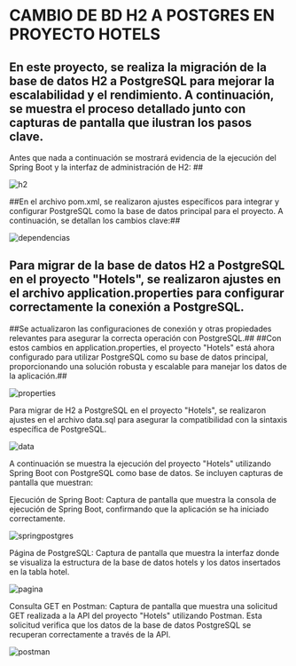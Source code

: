 # CAMBIO DE BD H2 A POSTGRES EN PROYECTO HOTELS
## En este proyecto, se realiza la migración de la base de datos H2 a PostgreSQL para mejorar la escalabilidad y el rendimiento. A continuación, se muestra el proceso detallado junto con capturas de pantalla que ilustran los pasos clave.
Antes que nada a continuación se mostrará evidencia de la ejecución del Spring Boot y la interfaz de administración de H2: ##

![h2](https://raw.githubusercontent.com/mamf1209/hotels/main/images/H2.jpg)

##En el archivo pom.xml, se realizaron ajustes específicos para integrar y configurar PostgreSQL como la base de datos principal para el proyecto. A continuación, se detallan los cambios clave:##

![dependencias](https://raw.githubusercontent.com/mamf1209/hotels/main/images/dependencies.jpg)

## Para migrar de la base de datos H2 a PostgreSQL en el proyecto "Hotels", se realizaron ajustes en el archivo application.properties para configurar correctamente la conexión a PostgreSQL. ##
##Se actualizaron las configuraciones de conexión y otras propiedades relevantes para asegurar la correcta operación con PostgreSQL.##
##Con estos cambios en application.properties, el proyecto "Hotels" está ahora configurado para utilizar PostgreSQL como su base de datos principal, proporcionando una solución robusta y escalable para manejar los datos de la aplicación.##

![properties](https://raw.githubusercontent.com/mamf1209/hotels/main/images/App%20properties.jpg)


Para migrar de H2 a PostgreSQL en el proyecto "Hotels", se realizaron ajustes en el archivo data.sql para asegurar la compatibilidad con la sintaxis específica de PostgreSQL.

![data](https://raw.githubusercontent.com/mamf1209/hotels/main/images/datasql.jpg)


A continuación se muestra la ejecución del proyecto "Hotels" utilizando Spring Boot con PostgreSQL como base de datos. Se incluyen capturas de pantalla que muestran:

Ejecución de Spring Boot: Captura de pantalla que muestra la consola de ejecución de Spring Boot, confirmando que la aplicación se ha iniciado correctamente.

![springpostgres](https://raw.githubusercontent.com/mamf1209/hotels/main/images/spring%20postgres.jpg)

Página de PostgreSQL: Captura de pantalla que muestra la interfaz donde se visualiza la estructura de la base de datos hotels y los datos insertados en la tabla hotel.

![pagina](https://raw.githubusercontent.com/mamf1209/hotels/main/images/localhost2.jpg)

Consulta GET en Postman: Captura de pantalla que muestra una solicitud GET realizada a la API del proyecto "Hotels" utilizando Postman. Esta solicitud verifica que los datos de la base de datos PostgreSQL se recuperan correctamente a través de la API.

![postman](https://raw.githubusercontent.com/mamf1209/hotels/main/images/postman.jpg)

